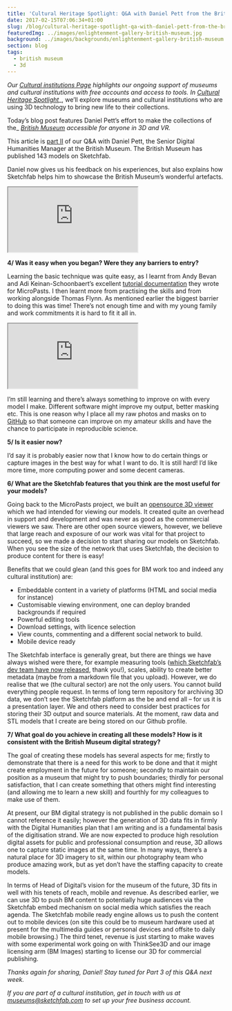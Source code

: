 ```yaml
---
title: 'Cultural Heritage Spotlight: Q&A with Daniel Pett from the British Museum (Part 2)'
date: 2017-02-15T07:06:34+01:00
slug: /blog/cultural-heritage-spotlight-qa-with-daniel-pett-from-the-british-museum-part-2/
featuredImg: ../images/enlightenment-gallery-british-museum.jpg
background: ../images/backgrounds/enlightenment-gallery-british-museum.jpg
section: blog
tags:
  - british museum
  - 3d
---
```

_Our_ [_Cultural institutions Page_](https://sketchfab.com/museums) _highlights our ongoing support of museums and cultural 
institutions with free accounts and access to tools. In_ [_Cultural Heritage Spotlight_](https://blog.sketchfab.com/tag/culturalspotlight/)_, 
we’ll explore museums and cultural institutions who are using 3D technology to bring new life to 
their collections. 

Today’s blog post features Daniel Pett’s effort to make the collections of the_ [_British Museum_](https://sketchfab.com/britishmuseum) _accessible for anyone in 3D and VR._

This article is [part II](https://blog.sketchfab.com/cultural-heritage-spotlight-qa-daniel-pett-british-museum-part1/) of our Q&A with Daniel Pett, 
the Senior Digital Humanities Manager at the British Museum. The British Museum has published 143 models on Sketchfab.

Daniel now gives us his feedback on his experiences, but also explains how Sketchfab helps him to showcase the British Museum’s wonderful artefacts.

<div class="ratio ratio-16x9 my-3">
    <iframe title="A 3D model" src="https://sketchfab.com/models/7befadcdb81f46d8aa76d4b3c9d696ee/embed"  allow="autoplay; fullscreen; vr" mozallowfullscreen="true" webkitallowfullscreen="true"></iframe>
</div>


**4/ Was it easy when you began? Were they any barriers to entry?**

Learning the basic technique was quite easy, as I learnt from Andy Bevan and Adi Keinan-Schoonbaert’s excellent [tutorial documentation](http://research.micropasts.org/2014/06/13/3d-modelling-via-sfm/) they wrote for MicroPasts. I then learnt more from practising the skills and from working alongside Thomas Flynn. As mentioned earlier the biggest barrier to doing this was time! There’s not enough time and with my young family and work commitments it is hard to fit it all in.

<div class="my-3 ratio ratio-16x9">
    <iframe src="https://sketchfab.com/models/31dcd2d0842f4153a2c45ad24e62754e/embed"  allow="autoplay; fullscreen; vr" mozallowfullscreen="true" webkitallowfullscreen="true"></iframe>
</div>

I’m still learning and there’s always something to improve on with every model I make. Different software might improve my output, better masking etc. This is one reason why I place all my raw photos and masks on to [GitHub](https://github.com/britishmuseumdh) so that someone can improve on my amateur skills and have the chance to participate in reproducible science. 

**5/ Is it easier now?**

I’d say it is probably easier now that I know how to do certain things or capture images in the best way for what I want to do. It is still hard! I’d like more time, more computing power and some decent cameras.

**6/ What are the Sketchfab features that you think are the most useful for your models?**

Going back to the MicroPasts project, we built an [opensource 3D viewer](https://github.com/MicroPasts/MicroPasts-3Dview) 
which we had intended for viewing our models. It created quite an overhead in support and development and was never as good as the commercial viewers we saw. There are other open source viewers, however, we believe that large reach and exposure of our work was vital for that project to succeed, so we made a decision to start sharing our models on Sketchfab. When you see the size of the network that uses Sketchfab, the decision to produce content for there is easy!

Benefits that we could glean (and this goes for BM work too and indeed any cultural institution) are:


* Embeddable content in a variety of platforms (HTML and social media for instance)
* Customisable viewing environment, one can deploy branded backgrounds if required
* Powerful editing tools
* Download settings, with licence selection
* View counts, commenting and a different social network to build.
* Mobile device ready

The Sketchfab interface is generally great, but there are things we have always wished were there, for example measuring tools ([which Sketchfab’s dev team have now released](https://labs.sketchfab.com/experiments/measurements/), thank you!), scales, ability to create better metadata (maybe from a markdown file that you upload). However, we do realise that we (the cultural sector) are not the only users. You cannot build everything people request. In terms of long term repository for archiving 3D data, we don’t see the Sketchfab platform as the be and end all – for us it is a presentation layer. We and others need to consider best practices for storing their 3D output and source materials. At the moment, raw data and STL models that I create are being stored on our Github profile. 

**7/ What goal do you achieve in creating all these models? How is it consistent with the British Museum digital strategy?**

The goal of creating these models has several aspects for me; firstly to demonstrate that there is a need for this work to be done and that it might create employment in the future for someone; secondly to maintain our position as a museum that might try to push boundaries; thirdly for personal satisfaction, that I can create something that others might find interesting (and allowing me to learn a new skill) and fourthly for my colleagues to make use of them. 

At present, our BM digital strategy is not published in the public domain so I cannot reference it easily; however the generation of 3D data fits in firmly with the Digital Humanities plan that I am writing and is a fundamental basis of the digitisation strand. We are now expected to produce high resolution digital assets for public and professional consumption and reuse, 3D allows one to capture static images at the same time. In many ways, there’s a natural place for 3D imagery to sit, within our photography team who produce amazing work, but as yet don’t have the staffing capacity to create models.

In terms of Head of Digital’s vision for the museum of the future, 3D fits in well with his tenets of reach, mobile and revenue. As described earlier, we can use 3D to push BM content to potentially huge audiences via the Sketchfab embed mechanism on social media which satisfies the reach agenda. The Sketchfab mobile ready engine allows us to push the content out to mobile devices (on site this could be to museum hardware used at present for the multimedia guides or personal devices and offsite to daily mobile browsing.) The third tenet, revenue is just starting to make waves with some experimental work going on with ThinkSee3D and our image licensing arm (BM Images) starting to license our 3D for commercial publishing.

_Thanks again for sharing, Daniel! Stay tuned for Part 3 of this Q&A next week._

_If you are part of a cultural institution, get in touch with us at museums@sketchfab.com to set up your free business account._
